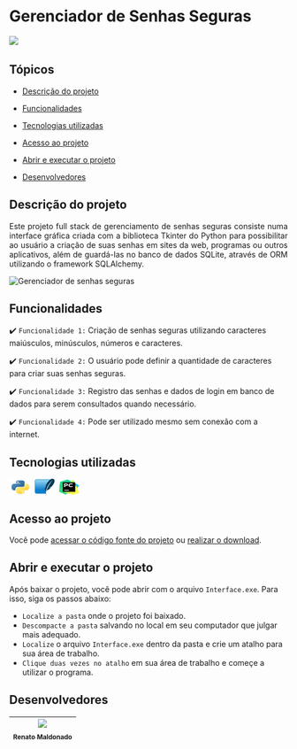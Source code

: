 # Gerenciador de Senhas Seguras

<p>
   <img src="http://img.shields.io/static/v1?label=STATUS&message=EM%20DESENVOLVIMENTO&color=RED&style=for-the-badge"/>
</p>

## Tópicos 

- [Descrição do projeto](#descrição-do-projeto)

- [Funcionalidades](#funcionalidades)

- [Tecnologias utilizadas](#tecnologias-utilizadas)

- [Acesso ao projeto](#acesso-ao-projeto)

- [Abrir e executar o projeto](#abrir-e-executar-o-projeto)

- [Desenvolvedores](#desenvolvedores)

## Descrição do projeto 

<p align="justify">
Este projeto full stack de gerenciamento de senhas seguras consiste numa interface gráfica criada com a biblioteca Tkinter do Python para possibilitar ao usuário a criação de suas senhas em sites da web, programas ou outros aplicativos, além de guardá-las no banco de dados SQLite, através de ORM utilizando o framework SQLAlchemy.
   
![Gerenciador de senhas seguras](https://user-images.githubusercontent.com/49447595/184183331-305aa7c7-d79d-415e-b752-07e19c895ed6.PNG)
   
</p>

## Funcionalidades

:heavy_check_mark: `Funcionalidade 1:` Criação de senhas seguras utilizando caracteres maiúsculos, minúsculos, números e caracteres.

:heavy_check_mark: `Funcionalidade 2:` O usuário pode definir a quantidade de caracteres para criar suas senhas seguras.

:heavy_check_mark: `Funcionalidade 3:` Registro das senhas e dados de login em banco de dados para serem consultados quando necessário.

:heavy_check_mark: `Funcionalidade 4:` Pode ser utilizado mesmo sem conexão com a internet.

## Tecnologias utilizadas
<p>
<img align="center" alt="Renato-Python" height="30" width="40" src="https://raw.githubusercontent.com/devicons/devicon/master/icons/python/python-original.svg"> <img align="center" alt="Renato-SQLite" height="30" width="40" src="https://raw.githubusercontent.com/devicons/devicon/master/icons/sqlite/sqlite-original.svg"> <img align="center" alt="Renato-SQLite" height="30" width="40" src="https://raw.githubusercontent.com/devicons/devicon/master/icons/pycharm/pycharm-original.svg">
</p>

## Acesso ao projeto

Você pode [acessar o código fonte do projeto](https://github.com/renthus/security-passwords-manager-exe) ou [realizar o download](https://1drv.ms/u/s!AiBuG1LvnB7lfqBdshimiZT_18A).

## Abrir e executar o projeto

Após baixar o projeto, você pode abrir com o arquivo `Interface.exe`. Para isso, siga os passos abaixo:

- `Localize a pasta` onde o projeto foi baixado.
- `Descompacte a pasta` salvando no local em seu computador que julgar mais adequado.
- `Localize` o arquivo `Interface.exe` dentro da pasta e crie um atalho para sua área de trabalho.
- `Clique duas vezes no atalho` em sua área de trabalho e começe a utilizar o programa.

## Desenvolvedores
| [<img src="https://avatars.githubusercontent.com/u/49447595?v=4" width=115><br><sub>Renato Maldonado</sub>](https://github.com/renthus)
| :---: |
